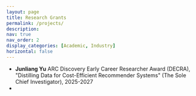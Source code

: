 ```yaml
---
layout: page
title: Research Grants
permalink: /projects/
description: 
nav: true
nav_order: 2
display_categories: [Academic, Industry]
horizontal: false
---
```

<ul>
<li><b>Junliang Yu</b> ARC Discovery Early Career Researcher Award (DECRA), "Distilling Data for Cost-Efficient Recommender Systems" (The Sole Chief Investigator), 2025-2027 <li>
</ul>

[//]: # (<!-- pages/projects.md -->)

[//]: # (<div class="projects">)

[//]: # ({%- if site.enable_project_categories and page.display_categories %})

[//]: # (  <!-- Display categorized projects -->)

[//]: # (  {%- for category in page.display_categories %})

[//]: # (  <h2 class="category">{{ category }}</h2>)

[//]: # (  {%- assign categorized_projects = site.projects | where: "category", category -%})

[//]: # (  {%- assign sorted_projects = categorized_projects | sort: "importance" %})

[//]: # (  <!-- Generate cards for each project -->)

[//]: # (  {% if page.horizontal -%})

[//]: # (  <div class="container">)

[//]: # (    <div class="row row-cols-2">)

[//]: # (    {%- for project in sorted_projects -%})

[//]: # (      {% include projects_horizontal.html %})

[//]: # (    {%- endfor %})

[//]: # (    </div>)

[//]: # (  </div>)

[//]: # (  {%- else -%})

[//]: # (  <div class="grid">)

[//]: # (    {%- for project in sorted_projects -%})

[//]: # (      {% include projects.html %})

[//]: # (    {%- endfor %})

[//]: # (  </div>)

[//]: # (  {%- endif -%})

[//]: # (  {% endfor %})

[//]: # ()
[//]: # ({%- else -%})

[//]: # (<!-- Display projects without categories -->)

[//]: # (  {%- assign sorted_projects = site.projects | sort: "importance" -%})

[//]: # (  <!-- Generate cards for each project -->)

[//]: # (  {% if page.horizontal -%})

[//]: # (  <div class="container">)

[//]: # (    <div class="row row-cols-2">)

[//]: # (    {%- for project in sorted_projects -%})

[//]: # (      {% include projects_horizontal.html %})

[//]: # (    {%- endfor %})

[//]: # (    </div>)

[//]: # (  </div>)

[//]: # (  {%- else -%})

[//]: # (  <div class="grid">)

[//]: # (    {%- for project in sorted_projects -%})

[//]: # (      {% include projects.html %})

[//]: # (    {%- endfor %})

[//]: # (  </div>)

[//]: # (  {%- endif -%})

[//]: # ({%- endif -%})

[//]: # (</div>)
